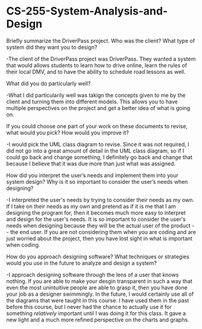 # CS-255-System-Analysis-and-Design

Briefly summarize the DriverPass project. Who was the client? What type of system did they want you to design?

-The client of the DriverPass project was DriverPass. They wanted a system that would allows students to learn how to drive online, learn the rules of their local DMV, and to have the ability to schedule road lessons as well.


What did you do particularly well?

-What I did particularily well was takign the concepts given to me by the client and turning them into different models. This allows you to have multiple perspectives on the project and get a better idea of what is going on.


If you could choose one part of your work on these documents to revise, what would you pick? How would you improve it?

-I would pick the UML class diagram to revise. Since it was not required, I did not go into a great amount of detail in the UML class diagram, so if I could go back and change something, I definitely go back and change that because I believe that it was due more than just what was assigned.


How did you interpret the user’s needs and implement them into your system design? Why is it so important to consider the user’s needs when designing?

-I interpreted the user's needs by trying to consider their needs as my own. If I take on their needs as my own and pretend as if it is me that I am designing the program for, then it becomes much more easy to interpret and design for the user's needs. It is so important to consider the user's needs when designing because they will be the actual user of the product -- the end user. If you are not considering them when you are coding and are just worried about the project, then you have lost sight in what is important when coding.


How do you approach designing software? What techniques or strategies would you use in the future to analyze and design a system?

-I approach designing software through the lens of a user that knows nothing. If you are able to make your desgin transparent in such a way that even the most unintuitive people are able to grasp it, then you have done your job as a designer swimmingly. In the future, I would certainly use all of the diagrams that were taught in this course. I have used them in the past before this course, but I never had the chance to actually use it for something *relatively* important until I was doing it for this class. It gave a new light and a much more refined perspective on the charts and graphs.
